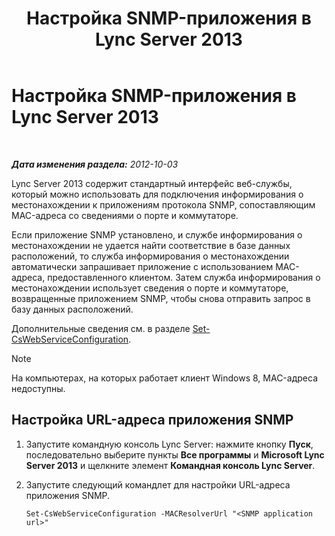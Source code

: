 ﻿---
title: Настройка SNMP-приложения в Lync Server 2013
TOCTitle: Настройка SNMP-приложения в Lync Server 2013
ms:assetid: c4b4a736-3b2e-45b9-a965-19d22161ad57
ms:mtpsurl: https://technet.microsoft.com/ru-ru/library/Gg412972(v=OCS.15)
ms:contentKeyID: 49311091
ms.date: 05/19/2016
mtps_version: v=OCS.15
ms.translationtype: HT
---

# Настройка SNMP-приложения в Lync Server 2013

 

_**Дата изменения раздела:** 2012-10-03_

Lync Server 2013 содержит стандартный интерфейс веб-службы, который можно использовать для подключения информирования о местонахождении к приложениям протокола SNMP, сопоставляющим MAC-адреса со сведениями о порте и коммутаторе.

Если приложение SNMP установлено, и службе информирования о местонахождении не удается найти соответствие в базе данных расположений, то служба информирования о местонахождении автоматически запрашивает приложение с использованием MAC-адреса, предоставленного клиентом. Затем служба информирования о местонахождении использует сведения о порте и коммутаторе, возвращенные приложением SNMP, чтобы снова отправить запрос в базу данных расположений.

Дополнительные сведения см. в разделе [Set-CsWebServiceConfiguration](https://docs.microsoft.com/en-us/powershell/module/skype/Set-CsWebServiceConfiguration).

> [!note]  
> На компьютерах, на которых работает клиент Windows 8, MAC-адреса недоступны.

## Настройка URL-адреса приложения SNMP

1.  Запустите командную консоль Lync Server: нажмите кнопку **Пуск**, последовательно выберите пункты **Все программы** и **Microsoft Lync Server 2013** и щелкните элемент **Командная консоль Lync Server**.

2.  Запустите следующий командлет для настройки URL-адреса приложения SNMP.
    
        Set-CsWebServiceConfiguration -MACResolverUrl "<SNMP application url>"

